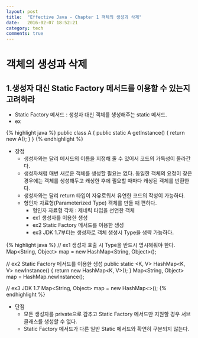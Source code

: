 ```yaml
---
layout: post
title:  "Effective Java - Chapter 1 객체의 생성과 삭제"
date:   2016-02-07 18:52:21
category: tech
comments: true
---
```

# 객체의 생성과 삭제

## 1.생성자 대신 Static Factory 메서드를 이용할 수 있는지 고려하라
* Static Factory 메서드 : 생성자 대신 객체를 생성해주는 static 메서드.
* ex


{% highlight java %}
public class A {
	public static A getInstance() {
		return new A();
	}
}
{% endhighlight %}


* 장점
	* 생성자와는 달리 메서드의 이름을 지정해 줄 수 있어서 코드의 가독성이 올라간다.
	* 생성자처럼 매번 새로운 객체를 생성할 필요는 없다. 동일한 객체의 요청이 잦은 경우에는 객체를 생성해두고 캐싱한 후에 필요할 때마다 캐싱된 객체를 반환한다.
	* 생성자와는 달리 return 타입이 자유로워서 유연한 코드의 작성이 가능하다.
	* 형인자 자료형(Parameterized Type) 객체를 만들 때 편하다.
		* 형인자 자료형 갹채 : 제네릭 타입을 선언한 객체
		* ex1 생성자를 이용한 생성
		* ex2 Static Factory 메서드를 이용한 생성
		* ex3 JDK 1.7부터는 생성자로 객체 생성시 Type을 생략 가능하다.


{% highlight java %}
// ex1 생성자 호출 시 Type을 반드시 명시해줘야 한다.
Map<String, Object> map = new HashMap<String, Object>();

// ex2 Static Factory 메서드를 이용한 생성
public static <K, V> HashMap<K, V> newInstance() {
	return new HashMap<K, V>();
}
Map<String, Object> map = HashMap.newInstance();

// ex3 JDK 1.7
Map<String, Object> map = new HashMap<>();
{% endhighlight %}


* 단점
	* 모든 생성자를 private으로 감추고 Static Factory 메서드만 지원할 경우 서브클래스를 생성할 수 없다.
	* Static Factory 메서드가 다른 일반 Static 메서드와 확연히 구분되지 않는다.
